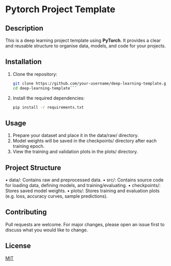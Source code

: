 # Pytorch Project Template

## Description
This is a deep learning project template using **PyTorch**. It provides a clear and reusable structure to organise data, models, and code for your projects.

## Installation
1. Clone the repository:
   ```bash
   git clone https://github.com/your-username/deep-learning-template.git
   cd deep-learning-template```
2.	Install the required dependencies:
	```bash
	pip install -r requirements.txt
    ```

## Usage
1.	Prepare your dataset and place it in the data/raw/ directory.
2.	Model weights will be saved in the checkpoints/ directory after each training epoch.
3.	View the training and validation plots in the plots/ directory.

## Project Structure
•	data/: Contains raw and preprocessed data.
•	src/: Contains source code for loading data, defining models, and training/evaluating.
•	checkpoints/: Stores saved model weights.
•	plots/: Stores training and evaluation plots (e.g. loss, accuracy curves, sample predictions).

## Contributing
Pull requests are welcome. For major changes, please open an issue first to discuss what you would like to change.

## License
[MIT](https://choosealicense.com/licenses/mit/)
